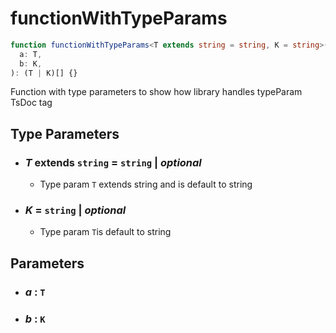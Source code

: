 # functionWithTypeParams

```typescript
function functionWithTypeParams<T extends string = string, K = string>(
  a: T,
  b: K,
): (T | K)[] {}
```

Function with type parameters to show how library handles typeParam TsDoc tag

## Type Parameters

- ### _T_ extends `string` = `string` | _optional_

  - Type param `T` extends string and is default to string

- ### _K_ = `string` | _optional_

  - Type param `T`is default to string

## Parameters

- ### _a_ : `T`

- ### _b_ : `K`
